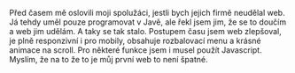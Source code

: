 Před časem mě oslovili moji spolužáci, jestli bych jejich firmě neudělal web. Já tehdy uměl pouze programovat v Javě, ale řekl jsem jim, že se to doučím a web jim udělám. A taky se tak stalo. Postupem času jsem web zlepšoval, je plně responzivní i pro mobily, obsahuje rozbalovací menu a krásné animace na scroll. Pro některé funkce jsem i musel použít Javascript. Myslím, že na to že to je můj první web to není špatné.